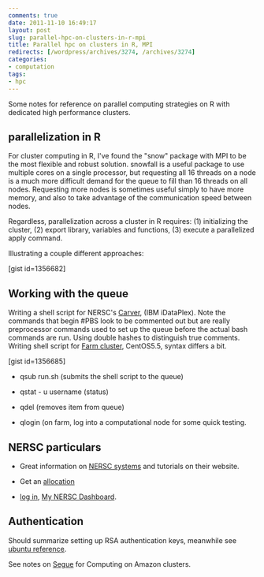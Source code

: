 ```yaml
---
comments: true
date: 2011-11-10 16:49:17
layout: post
slug: parallel-hpc-on-clusters-in-r-mpi
title: Parallel hpc on clusters in R, MPI
redirects: [/wordpress/archives/3274, /archives/3274]
categories:
- computation
tags:
- hpc
---
```


Some notes for reference on parallel computing strategies on R with dedicated high performance clusters.


## parallelization in R


For cluster computing in R, I've found the "snow" package with MPI to be the most flexible and robust solution. snowfall is a useful package to use multiple cores on a single processor, but requesting all 16 threads on a node is a much more difficult demand for the queue to fill than 16 threads on all nodes. Requesting more nodes is sometimes useful simply to have more memory, and also to take advantage of the communication speed between nodes.

Regardless, parallelization across a cluster in R requires: (1) initializing the cluster, (2) export library, variables and functions, (3) execute a parallelized apply command.

Illustrating a couple different approaches:

[gist id=1356682]


## Working with the queue


Writing a shell script for NERSC's [Carver](http://www.nersc.gov/users/computational-systems/carver/getting-started/), (IBM iDataPlex). Note the commands that begin #PBS look to be commented out but are really preprocessor commands used to set up the queue before the actual bash commands are run. Using double hashes to distinguish true comments. Writing shell script for [Farm cluster](http://cccc.caes.ucdavis.edu/), CentOS5.5, syntax differs a bit.

[gist id=1356685]



	
  * qsub run.sh (submits the shell script to the queue)

	
  * qstat - u username (status)

	
  * qdel (removes item from queue)

	
  * qlogin (on farm, log into a computational node for some quick testing.




## NERSC particulars





	
  * Great information on [NERSC systems](http://www.nersc.gov/systems/) and tutorials on their website.

	
  * Get an [allocation](https://www.nersc.gov/users/accounts/allocations/)

	
  * [log in](https://shib.nersc.gov/idp/Authn/UserPassword), [My NERSC Dashboard](https://www.nersc.gov/users/my-nersc-2/).




## Authentication


Should summarize setting up RSA authentication keys, meanwhile see [ubuntu reference](https://help.ubuntu.com/community/SSH/OpenSSH/Keys).

See notes on [Segue](http://www.carlboettiger.info/archives/2133) for Computing on Amazon clusters.

